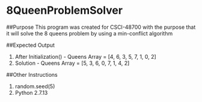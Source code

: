 # 8QueenProblemSolver

##Purpose
This program was created for CSCI-48700 with the purpose that it will solve the 8 queens problem by using a min-conflict algorithm

##Expected Output
1. After Initialization() - Queens Array = [4, 6, 3, 5, 7, 1, 0, 2]
2. Solution - Queens Array = [5, 3, 6, 0, 7, 1, 4, 2]

##Other Instructions
1. random.seed(5)
2. Python 2.7.13
